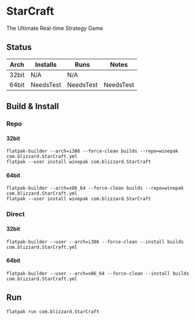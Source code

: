# StarCraft
The Ultimate Real-time Strategy Game

## Status

| Arch  | Installs | Runs | Notes |
| ----- | -------- | ---- | ----- |
| 32bit | N/A      | N/A  |       |
| 64bit | NeedsTest      | NeedsTest  | NeedsTest |

## Build & Install
### Repo
#### 32bit

    flatpak-builder --arch=i386 --force-clean builds --repo=winepak com.blizzard.StarCraft.yml
    flatpak --user install winepak com.blizzard.StarCraft

#### 64bit

    flatpak-builder --arch=x86_64 --force-clean builds --repo=winepak com.blizzard.StarCraft.yml
    flatpak --user install winepak com.blizzard.StarCraft

### Direct
#### 32bit

    flatpak-builder --user --arch=i386 --force-clean --install builds com.blizzard.StarCraft.yml

#### 64bit

    flatpak-builder --user --arch=x86_64 --force-clean --install builds com.blizzard.StarCraft.yml

## Run

    flatpak run com.blizzard.StarCraft

